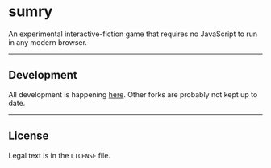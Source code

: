 # sumry

An experimental interactive-fiction game that requires no JavaScript to run in any modern browser. 

---

## Development

All development is happening [here](https://git.sr.ht/~shakna/sumry). Other forks are probably not kept up to date.

---

## License

Legal text is in the `LICENSE` file.
